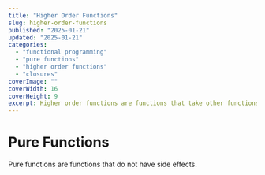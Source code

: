 ```yaml
---
title: "Higher Order Functions"
slug: higher-order-functions
published: "2025-01-21"
updated: "2025-01-21"
categories:
  - "functional programming"
  - "pure functions"
  - "higher order functions"
  - "closures"
coverImage: ""
coverWidth: 16
coverHeight: 9
excerpt: Higher order functions are functions that take other functions as arguments or return a function.
---
```


# Pure Functions

Pure functions are functions that do not have side effects.
